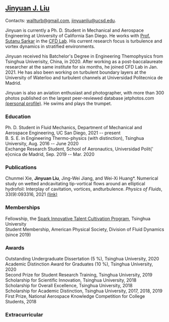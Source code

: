 ## [Jinyuan J. Liu](https://scholar.google.com/citations?hl=en&user=JZoiqx8AAAAJ&view_op=list_works&gmla=AJsN-F6ZzJ_d96OQwlVnTF-oqgqrxpQnrrX771f60xKjQMz51DZlzs8GPt2_hGTrI5Vis-FTSqWTNqORvViWrQAw0LyK6ICOSOHpf_kRtJV1T8P-A4sOgGk)
Contacts: [wallturb@gmail.com](mailto:wallturb@gmail.com), [jinyuanliu@ucsd.edu](mailto:jinyuanliu@ucsd.edu).

Jinyuan is currently a Ph. D. Student in Mechanical and Aerospace Engineering at University of California San Diego. He works with [Prof. Sutanu Sarkar](https://scholar.google.com/citations?user=mfQsfMwAAAAJ&hl=en&oi=ao) in the [CFD Lab](http://www.cfdlab.ucsd.edu/index.html). His current research focus is turbulence and vortex dynamics in stratified environments.  

Jinyuan received his Batchelor's Degree in Engineering Themophysics from Tsinghua Univerisity, China, in 2020. After working as a post-baccalaureate researcher at the same institute for six months, he joined CFD Lab in Jan. 2021.  He has also been working on turbulent boundary layers at the University of Waterloo and turbulent channels at Universidad Politecnica de Madrid.

Jinyuan is also an aviation enthusiast and photographer, with more than 300 photos published on the largest peer-reviewed database jetphotos.com [(personal profile)](https://www.jetphotos.com/photographer/144411). He swims and plays the trumpet. 

### Education
Ph. D. Student in Fluid Mechanics, Department of Mechanical and Aerospace Engineering, UC San Diego, 2021 -- present  
B. S. E. in Engineering Thermo-physics (with distinction), Tsinghua University, Aug. 2016 -- June 2020  
Exchange Research Student, School of Aeronautics, Universidad Polit{\' e}cnica de Madrid, Sep. 2019 -- Mar. 2020  

### Publications 
Chunmei Xie, **Jinyuan Liu**, Jing-Wei Jiang, and Wei-Xi Huang*. Numerical study on wetted andcavitating tip-vortical flows around an elliptical hydrofoil: Interplay of cavitation, vortices, andturbulence. _Physics of Fluids_, 33(9):093316, 2021 [(link)](https://aip.scitation.org/doi/full/10.1063/5.0064717)

### Memberships
Fellowship, the [Spark Innovative Talent Cultivation Program](http://www.tuef.tsinghua.edu.cn/column/sp1), Tsinghua University  
Student Membership, American Physical Society, Division of Fluid Dynamics (since 2019)

### Awards 
Outstanding Undergraduate Dissertation (5 %), Tsinghua University, 2020  
Academic Distinction Award for Graduates (10 %), Tsinghua University, 2020  
Second Prize for Student Research Training, Tsinghua University, 2019  
Scholarship for Scientific Innovation, Tsinghua University, 2018  
Scholarship for Overall Excellence, Tsinghua University, 2018  
Scholarship for Academic Distinction, Tsinghua University, 2017, 2018, 2019  
First Prize, National Aerospace Knowledge Competition for College Students, 2018  

### Extracurricular 
